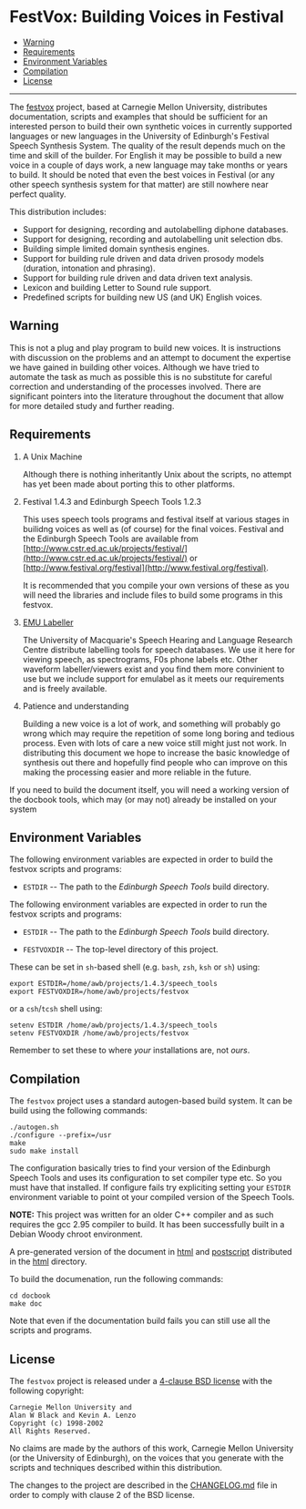 # FestVox: Building Voices in Festival

- [Warning](#warning)
- [Requirements](#requirements)
- [Environment Variables](#environment-variables)
- [Compilation](#compilation)
- [License](#license)

----------

The [festvox](http://www.festvox.org) project, based at Carnegie Mellon
University, distributes documentation, scripts and examples that should
be sufficient for an interested person to build their own synthetic voices
in currently supported languages or new languages in the University of
Edinburgh's Festival Speech Synthesis System.  The quality of the result
depends much on the time and skill of the builder.  For English it may be
possible to build a new voice in a couple of days work, a new language may
take months or years to build.  It should be noted that even the best
voices in Festival (or any other speech synthesis system for that matter)
are still nowhere near perfect quality.

This distribution includes:

  * Support for designing, recording and autolabelling diphone databases.
  * Support for designing, recording and autolabelling unit selection dbs.
  * Building simple limited domain synthesis engines.
  * Support for building rule driven and data driven prosody models
    (duration, intonation and phrasing).
  * Support for building rule driven and data driven text analysis.
  * Lexicon and building Letter to Sound rule support.
  * Predefined scripts for building new US (and UK) English voices.

## Warning

This is not a plug and play program to build new voices. It is
instructions with discussion on the problems and an attempt to
document the expertise we have gained in building other voices.
Although we have tried to automate the task as much as possible this
is no substitute for careful correction and understanding of the
processes involved.  There are significant pointers into the
literature throughout the document that allow for more detailed study
and further reading.

## Requirements

1.  A Unix Machine

    Although there is nothing inheritantly Unix about the scripts, no
    attempt has yet been made about porting this to other platforms.

2.  Festival 1.4.3 and Edinburgh Speech Tools 1.2.3

    This uses speech tools programs and festival itself at various
    stages in builidng voices as well as (of course) for the final
    voices.  Festival and the Edinburgh Speech Tools are available from
    [http://www.cstr.ed.ac.uk/projects/festival/](http://www.cstr.ed.ac.uk/projects/festival/)
    or
    [http://www.festival.org/festival](http://www.festival.org/festival).

    It is recommended that you compile your own versions of these
    as you will need the libraries and include files to build some
    programs in this festvox.

3.  [EMU Labeller](http://www.shlrc.mq.edu.au/emu/)

    The University of Macquarie's Speech Hearing and Language Research
    Centre distribute labelling tools for speech databases.  We use
    it here for viewing speech, as spectrograms, F0s phone labels etc.
    Other waveform labeller/viewers exist and you find them more convinient
    to use but we include support for emulabel as it meets our requirements
    and is freely available.

4.  Patience and understanding

    Building a new voice is a lot of work, and something will probably
    go wrong which may require the repetition of some long boring and
    tedious process.  Even with lots of care a new voice still might 
    just not work.  In distributing this document we hope to increase the
    basic knowledge of synthesis out there and hopefully find people 
    who can improve on this making the processing easier and more reliable
    in the future.

If you need to build the document itself, you will need a working
version of the docbook tools, which may (or may not) already
be installed on your system

## Environment Variables

The following environment variables are expected in order to build the
festvox scripts and programs:

  * `ESTDIR` -- The path to the *Edinburgh Speech Tools* build directory.

The following environment variables are expected in order to run the
festvox scripts and programs:

  * `ESTDIR` -- The path to the *Edinburgh Speech Tools* build directory.

  * `FESTVOXDIR` -- The top-level directory of this project.

These can be set in `sh`-based shell (e.g. `bash`, `zsh`, `ksh` or `sh`) using:

    export ESTDIR=/home/awb/projects/1.4.3/speech_tools
    export FESTVOXDIR=/home/awb/projects/festvox

or a `csh`/`tcsh` shell using:

    setenv ESTDIR /home/awb/projects/1.4.3/speech_tools
    setenv FESTVOXDIR /home/awb/projects/festvox

Remember to set these to where *your* installations are, not *ours*.

## Compilation

The `festvox` project uses a standard autogen-based build system. It can
be build using the following commands:

    ./autogen.sh
    ./configure --prefix=/usr
    make
    sudo make install

The configuration basically tries to find your version of 
the Edinburgh Speech Tools and uses its configuration to set
compiler type etc.  So you must have that installed.  If configure
fails try expliciting setting your `ESTDIR` environment variable
to point ot your compiled version of the Speech Tools.

__NOTE:__ This project was written for an older C++ compiler and as such
requires the gcc 2.95 compiler to build. It has been successfully built in
a Debian Woody chroot environment.

A pre-generated version of the document in [html](html/index.html) and
[postscript](html/festvox.ps.gz) distributed in the [html](html) directory.

To build the documenation, run the following commands:
   
    cd docbook
    make doc

Note that even if the documentation build fails you can still use all
the scripts and programs.

## License

The `festvox` project is released under a [4-clause BSD license](COPYING)
with the following copyright:

    Carnegie Mellon University and
    Alan W Black and Kevin A. Lenzo
    Copyright (c) 1998-2002
    All Rights Reserved.

No claims are made by the authors of this work, Carnegie Mellon University
(or the University of Edinburgh), on the voices that you generate with the
scripts and techniques described within this distribution.

The changes to the project are described in the [CHANGELOG.md](CHANGELOG.md)
file in order to comply with clause 2 of the BSD license.

